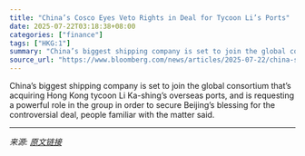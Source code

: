 ```yaml
---
title: "China’s Cosco Eyes Veto Rights in Deal for Tycoon Li’s Ports"
date: 2025-07-22T03:18:38+08:00
categories: ["finance"]
tags: ["HKG:1"]
summary: "China’s biggest shipping company is set to join the global consortium that’s acquiring Hong Kong tycoon Li Ka-shing’s overseas ports, and is requesting a powerful role in the group in order to secure "
source_url: "https://www.bloomberg.com/news/articles/2025-07-22/china-s-cosco-eyes-veto-rights-in-deal-for-li-ka-shing-s-ports"
---
```


China’s biggest shipping company is set to join the global consortium that’s acquiring Hong Kong tycoon Li Ka-shing’s overseas ports, and is requesting a powerful role in the group in order to secure Beijing’s blessing for the controversial deal, people familiar with the matter said.

---

*来源: [原文链接](https://www.bloomberg.com/news/articles/2025-07-22/china-s-cosco-eyes-veto-rights-in-deal-for-li-ka-shing-s-ports)*
